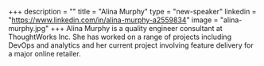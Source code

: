 +++
description = ""
title = "Alina Murphy"
type = "new-speaker"
linkedin = "https://www.linkedin.com/in/alina-murphy-a2559834"
image = "alina-murphy.jpg"
+++
Alina Murphy is a quality engineer consultant at ThoughtWorks Inc. She has 
worked on a range of projects including DevOps and analytics and her current 
project involving feature delivery for a major online retailer.